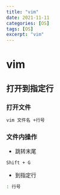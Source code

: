 ```yaml
---
title: "vim"
date: 2021-11-11
categories: [OS]
tags: [OS]
excerpt: "vim"
---
```


# vim

## 打开到指定行

### 打开文件

```sh
vim 文件名 +行号
```

### 文件内操作

- 跳转末尾

```sh
Shift + G
```

- 到指定行

```sh
: 行号
```
